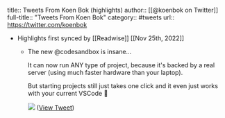 title:: Tweets From Koen Bok (highlights)
author:: [[@koenbok on Twitter]]
full-title:: "Tweets From Koen Bok"
category:: #tweets
url:: https://twitter.com/koenbok

- Highlights first synced by [[Readwise]] [[Nov 25th, 2022]]
	- The new @codesandbox is insane...
	  
	  It can now run ANY type of project, because it's backed by a real server (using much faster hardware than your laptop).
	  
	  But starting projects still just takes one click and it even just works with your current VSCode 🤯 
	  
	  ![](https://pbs.twimg.com/media/FiUuI7OXoAEpztf.jpg) ([View Tweet](https://twitter.com/koenbok/status/1595734282504441857))